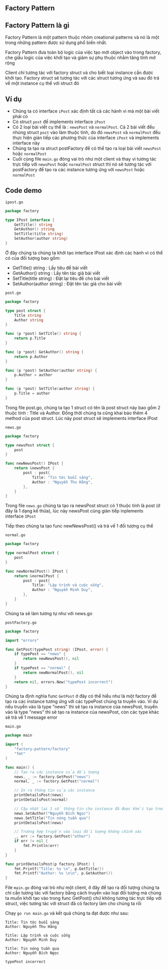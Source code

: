 ## Factory Pattern

## Factory Pattern là gì

Factory Pattern là một pattern thuộc nhóm creational patterns và nó là một trong những pattern được sử dụng phổ biến nhất. 

Factory Pattern đưa toàn bộ logic của việc tạo mới object vào trong factory, che giấu logic của việc khởi tạo và giảm sự phụ thuộc nhằm tăng tính mở rộng

Client chỉ tương tác với factory struct và cho biết loại instance cần được khởi tạo. Factory struct sẽ tương tác với các struct tương ứng và sau đó trả về một instance cụ thể với struct đó

## Ví dụ

- Chúng ta có interface ```iPost``` xác định tất cả các hành vi mà một bài viết phải có
- Có struct ```post``` để implements interface ```iPost```
- Có 2 loại bài viết cụ thể là : ```newsPost``` và ```normalPost```. Cả 2 bài viết đều nhúng struct ```post``` vào làm thuộc tính, do đó ```newsPost``` và ```normalPost``` đều thực hiện gián tiếp các phương thức của interface ```iPost``` và implements interface này
- Chúng ta tạo ra struct postFactory để có thể tạo ra loại bài viết ```newsPost``` hoặc ```normalPost```
- Cuối cùng file ```main.go``` đóng vai trò như một client và thay vì tương tác trực tiếp với ```newsPost``` hoặc ```normalPost``` struct thì nó sẽ tương tác với postFactory để tạo ra các instance tương ứng với ```newsPost``` hoặc ```normalPost```


## Code demo

```ipost.go```

```go
package factory

type IPost interface {
	GetTitle() string
	GetAuthor() string
	SetTitle(title string)
	SetAuthor(author string)
}
```

Ở đây chúng ta chúng ta khởi tạo interface IPost xác định các hành vi có thể có của đối tượng bao gồm:

- GetTitle() string : Lấy tiêu đề bài viết
- GetAuthor() string : Lấy tên tác giả bài viết
- SetTitle(title string) : Đặt lại tiêu đề cho bài viết
- SetAuthor(author string) : Đặt tên tác giả cho bài viết

```post.go```

```go
package factory

type post struct {
	Title string
	Author string
}

func (p *post) GetTitle() string {
	return p.Title
}

func (p *post) GetAuthor() string {
	return p.Author
}

func (p *post) SetAuthor(author string) {
	p.Author = author
}

func (p *post) SetTitle(author string) {
	p.Title = author
}
```

Trong file post.go, chúng ta tạo 1 struct có tên là post struct này bao gồm 2 thuộc tính : Title và Author. Đồng thời chúng ta cũng khai báo thêm 4 method của post struct. Lúc này post struct sẽ implements interface IPost

```news.go```

```go
package factory

type newsPost struct {
	post
}

func newNewsPost() IPost {
	return &newsPost {
		post : post{
			Title: "Tin tức buổi sáng",
			Author : "Nguyễn Thu Hằng",
		},
	}
}
```

Trong file ```news.go``` chúng ta tạo ra newsPost struct có 1 thuộc tính là post (ở đây là 1 dạng kế thừa), lúc này newsPost cũng gián tiếp inplements interface ```IPost```

Tiếp theo chúng ta tạo func newNewsPost() và trả về 1 đối tượng cụ thể


```normal.go```

```go
package factory

type normalPost struct {
	post
}

func newNormalPost() IPost {
	return &normalPost {
		post : post{
			Title: "Lập trình và cuộc sống",
			Author : "Nguyễn Minh Duy",
		},
	}
}
```

Chúng ta sẽ làm tương tự như với news.go

```postFactory.go```

```go
package factory

import "errors"

func GetPost(typePost string) (IPost, error) {
	if typePost == "news" {
		return newNewsPost(), nil
	}
	if typePost == "normal" {
		return newNormalPost(), nil
	}
	return nil, errors.New("typePost incorrect")
}
```

Chúng ta định nghĩa func ```GetPost``` ở đây có thể hiểu như là một factory để tạo ra các instance tương ứng với các typePost chúng ta truyền vào. Ví dụ nếu truyền vào là type "news" thì sẽ tạo ra instance của newsPost, truyền vào là type "news" thì sẽ tạo ra instance của newsPost, còn các type khác sẽ trả về 1 message error

```main.go```

```go
package main

import (
	"factory-pattern/factory"
	"fmt"
)

func main() {
    // Tạo ra các instance của đối tượng
	news, _ := factory.GetPost("news")
	normal, _ := factory.GetPost("normal")

    // In ra thông tin của các instance
	printDetailsPost(news)
	printDetailsPost(normal)

    // Cập nhật lại 1 số thông tin cho instance đã được khởi tạo trước đó
	news.SetAuthor("Nguyễn Bích Ngọc")
	news.SetTitle("Tin nóng tuần qua")
	printDetailsPost(news)

    // Trường hợp truyền vào loại đối tượng không chính xác
    _, err := factory.GetPost("other")
    if err != nil {
        fmt.Println(err)
    }
}

func printDetailsPost(p factory.IPost) {
    fmt.Printf("Title: %s \n", p.GetTitle())
    fmt.Printf("Author: %s \n\n", p.GetAuthor())
}
```

File ```main.go``` đóng vai trò như một client, ở đây để tạo ra đối tượng chúng ta chỉ cần tương tác với factory bằng cách truyền vào loại đối tượng mà chúng ta muốn khởi tạo vào trong func GetPost() chứ không tương tác trực tiếp với struct, việc tương tác với struct đã có factory làm cho chúng ta rồi

Chạy ```go run main.go``` và kết quả chúng ta đạt được như sau:

```
Title: Tin tức buổi sáng
Author: Nguyễn Thu Hằng

Title: Lập trình và cuộc sống
Author: Nguyễn Minh Duy

Title: Tin nóng tuần qua
Author: Nguyễn Bích Ngọc

typePost incorrect
```
